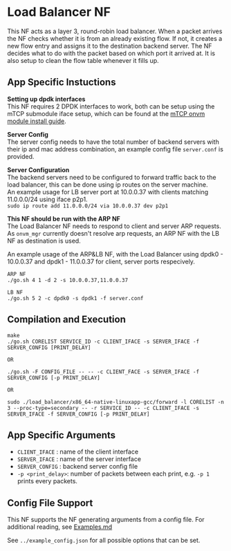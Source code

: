 Load Balancer NF
==

This NF acts as a layer 3, round-robin load balancer. When a packet arrives the NF checks whether it is from an already existing flow. If not, it creates a new flow entry and assigns it to the destination backend server. The NF decides what to do with the packet based on which port it arrived at. It is also setup to clean the flow table whenever it fills up.

App Specific Instuctions
--
**Setting up dpdk interfaces**  
This NF requires 2 DPDK interfaces to work, both can be setup using the mTCP submodule iface setup, which can be found at the [mTCP onvm module install guide][mTCP repo]. 

**Server Config**  
The server config needs to have the total number of backend servers with their ip and mac address combination, an example config file `server.conf` is provided.  

**Server Configuration**  
The backend servers need to be configured to forward traffic back to the load balancer, this can be done using ip routes on the server machine.  
An example usage for LB server port at 10.0.0.37 with clients matching 11.0.0.0/24 using iface p2p1.   
```sudo ip route add 11.0.0.0/24 via 10.0.0.37 dev p2p1```  

**This NF should be run with the ARP NF**    
The Load Balancer NF needs to respond to client and server ARP requests. As `onvm_mgr` currently doesn't resolve arp requests, an ARP NF    with the LB NF as destination is used.

An example usage of the ARP&LB NF, with the Load Balancer using dpdk0 - 10.0.0.37 and  dpdk1 - 11.0.0.37 for client, server ports respecively. 
```
ARP NF
./go.sh 4 1 -d 2 -s 10.0.0.37,11.0.0.37

LB NF
./go.sh 5 2 -c dpdk0 -s dpdk1 -f server.conf 
```


Compilation and Execution
--
```
make
./go.sh CORELIST SERVICE_ID -c CLIENT_IFACE -s SERVER_IFACE -f SERVER_CONFIG [PRINT_DELAY]

OR

./go.sh -F CONFIG_FILE -- -- -c CLIENT_FACE -s SERVER_IFACE -f SERVER_CONFIG [-p PRINT_DELAY]

OR

sudo ./load_balancer/x86_64-native-linuxapp-gcc/forward -l CORELIST -n 3 --proc-type=secondary -- -r SERVICE_ID -- -c CLIENT_IFACE -s SERVER_IFACE -f SERVER_CONFIG [-p PRINT_DELAY]
```

App Specific Arguments
--
  - `CLIENT_IFACE` : name of the client interface
  - `SERVER_IFACE` : name of the server interface
  - `SERVER_CONFIG` : backend server config file
  - `-p <print_delay>`: number of packets between each print, e.g. `-p 1` prints every packets.

Config File Support
--
This NF supports the NF generating arguments from a config file. For
additional reading, see [Examples.md](../../docs/Examples.md)

See `../example_config.json` for all possible options that can be set.

[mTCP repo]: https://github.com/mtcp-stack/mtcp/tree/devel#onvm-version
